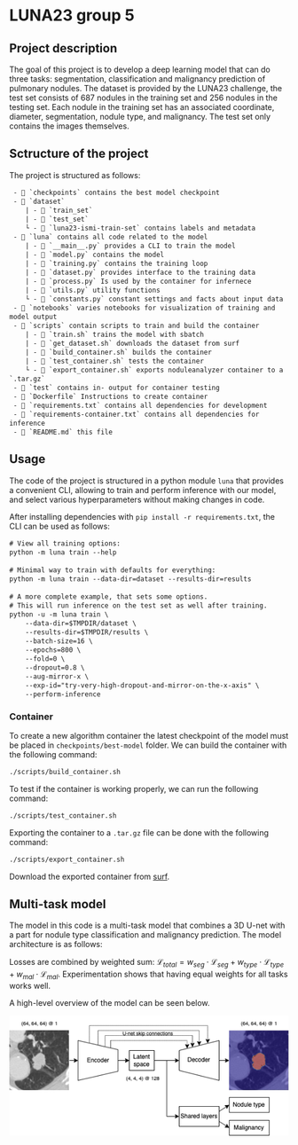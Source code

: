 # LUNA23 group 5

## Project description
The goal of this project is to develop a deep learning model that can do three tasks: segmentation, classification and malignancy prediction of pulmonary nodules. The dataset is provided by the LUNA23 challenge, the test set consists of 687 nodules in the training set and 256 nodules in the testing set. Each nodule in the training set has an associated coordinate, diameter, segmentation, nodule type, and malignancy. The test set only contains the images themselves.

## Sctructure of the project
The project is structured as follows:
```
 - 📁 `checkpoints` contains the best model checkpoint
 - 📁 `dataset`
    | - 📁 `train_set` 
    | - 📁 `test_set`
    └ - 📄 `luna23-ismi-train-set` contains labels and metadata
 - 📁 `luna` contains all code related to the model
    | - 📄 `__main__.py` provides a CLI to train the model
    | - 📄 `model.py` contains the model
    | - 📄 `training.py` contains the training loop
    | - 📄 `dataset.py` provides interface to the training data
    | - 📄 `process.py` Is used by the container for infernece
    | - 📄 `utils.py` utility functions 
    └ - 📄 `constants.py` constant settings and facts about input data
 - 📁 `notebooks` varies notebooks for visualization of training and model output
 - 📁 `scripts` contain scripts to train and build the container
    | - 📄 `train.sh` trains the model with sbatch
    | - 📄 `get_dataset.sh` downloads the dataset from surf  
    | - 📄 `build_container.sh` builds the container
    | - 📄 `test_container.sh` tests the container
    └ - 📄 `export_container.sh` exports noduleanalyzer container to a `.tar.gz` 
 - 📁 `test` contains in- output for container testing
 - 📄 `Dockerfile` Instructions to create container
 - 📄 `requirements.txt` contains all dependencies for development
 - 📄 `requirements-container.txt` contains all dependencies for inference
 - 📄 `README.md` this file
```
## Usage

The code of the project is structured in a python module `luna` that provides a convenient
CLI, allowing to train and perform inference with our model, and select various hyperparameters
without making changes in code. 

After installing dependencies with `pip install -r requirements.txt`,
the CLI can be used as follows:

```
# View all training options:
python -m luna train --help

# Minimal way to train with defaults for everything:
python -m luna train --data-dir=dataset --results-dir=results

# A more complete example, that sets some options.
# This will run inference on the test set as well after training.
python -u -m luna train \
    --data-dir=$TMPDIR/dataset \
    --results-dir=$TMPDIR/results \
    --batch-size=16 \
    --epochs=800 \
    --fold=0 \
    --dropout=0.8 \
    --aug-mirror-x \
    --exp-id="try-very-high-dropout-and-mirror-on-the-x-axis" \
    --perform-inference
```

### Container

To create a new algorithm container the latest checkpoint of the model must be placed in `checkpoints/best-model` folder.
We can build the container with the following command:

```bash
./scripts/build_container.sh
```
To test if the container is working properly, we can run the following command:

```bash
./scripts/test_container.sh
```
Exporting the container to a `.tar.gz` file can be done with the following command:

```bash
./scripts/export_container.sh
```

Download the exported container from [surf](https://filesender.surf.nl/?s=download&token=9da18c49-9cef-4b3f-80a5-24efe54d1efa).

## Multi-task model

The model in this code is a multi-task model that combines a 3D U-net with a part for nodule type classification and malignancy prediction. The model architecture is as follows:

Losses are combined by weighted sum: $\mathcal{L}_{total} = w_{seg} \cdot \mathcal{L}_{seg} + w_{type} \cdot \mathcal{L}_{type} + w_{mal} \cdot \mathcal{L}_{mal}$.
Experimentation shows that having equal weights for all tasks works well.

A high-level overview of the model can be seen below.

![Model Architecture](model.drawio.png)